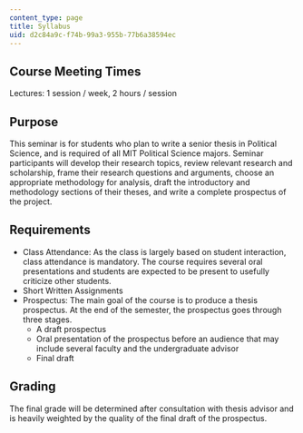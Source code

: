 ```yaml
---
content_type: page
title: Syllabus
uid: d2c84a9c-f74b-99a3-955b-77b6a38594ec
---
```


Course Meeting Times
--------------------

Lectures: 1 session / week, 2 hours / session

Purpose
-------

This seminar is for students who plan to write a senior thesis in Political Science, and is required of all MIT Political Science majors. Seminar participants will develop their research topics, review relevant research and scholarship, frame their research questions and arguments, choose an appropriate methodology for analysis, draft the introductory and methodology sections of their theses, and write a complete prospectus of the project.

Requirements
------------

*   Class Attendance: As the class is largely based on student interaction, class attendance is mandatory. The course requires several oral presentations and students are expected to be present to usefully criticize other students.
*   Short Written Assignments
*   Prospectus: The main goal of the course is to produce a thesis prospectus. At the end of the semester, the prospectus goes through three stages.
    *   A draft prospectus
    *   Oral presentation of the prospectus before an audience that may include several faculty and the undergraduate advisor
    *   Final draft

Grading
-------

The final grade will be determined after consultation with thesis advisor and is heavily weighted by the quality of the final draft of the prospectus.